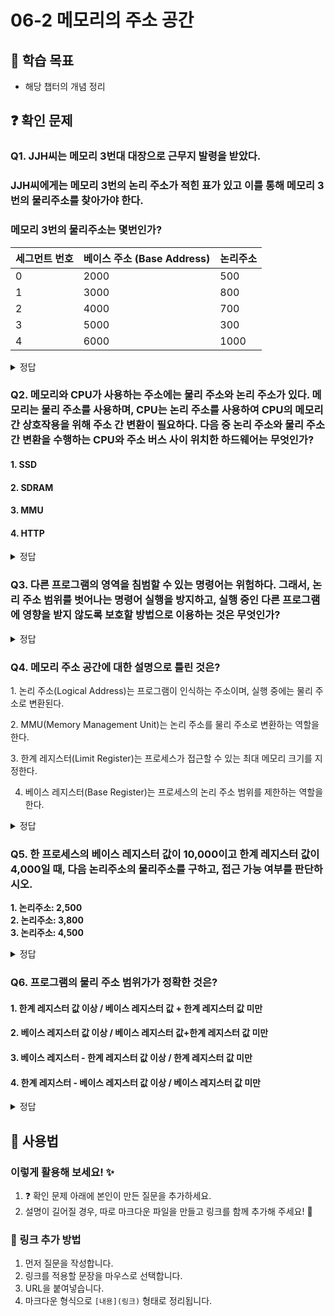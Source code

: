 # 06-2 메모리의 주소 공간

## 📌 학습 목표

- 해당 챕터의 개념 정리

## ❓ 확인 문제

### Q1. JJH씨는 메모리 3번대 대장으로 근무지 발령을 받았다.

### JJH씨에게는 메모리 3번의 논리 주소가 적힌 표가 있고 이를 통해 메모리 3번의 물리주소를 찾아가야 한다.

### 메모리 3번의 물리주소는 몇번인가?

| 세그먼트 번호 | 베이스 주소 (Base Address) | 논리주소 |
| ------------- | -------------------------- | -------- |
| 0             | 2000                       | 500      |
| 1             | 3000                       | 800      |
| 2             | 4000                       | 700      |
| 3             | 5000                       | 300      |
| 4             | 6000                       | 1000     |

<details>
<summary>정답</summary>

- **5300번 **

**[해설]**

- 물리 주소 = **5000 + 300 = 5300**

# 🧠 **논리 주소 (Logical Address)와 물리 주소 (Physical Address)**

컴퓨터 시스템에서 메모리 관리 방식을 이해하기 위해, **논리 주소**와 **물리 주소**는 매우 중요한 개념입니다.

---

## ✅ **논리 주소 (Logical Address)**

- **논리 주소**는 CPU에서 생성된 주소입니다. 프로그램에서 사용하는 주소라고도 할 수 있습니다.
- 운영체제가 메모리 관리 기법을 통해 **논리 주소**를 실제 물리적인 메모리 주소로 변환합니다.
- CPU는 **논리 주소**만을 알며, 이 주소는 **가상 메모리** 시스템에서 사용됩니다.
- 논리 주소는 **페이지 번호**와 **오프셋**(또는 **세그먼트 번호**와 **오프셋**)으로 구성됩니다.

### 예시:

- 논리 주소 (1, 500)
  - 페이지 번호 1, 오프셋 500

---

## ✅ **물리 주소 (Physical Address)**

- **물리 주소**는 실제 메모리 칩에 저장되는 주소입니다.
- 운영체제가 MMU (Memory Management Unit)나 **베이스 레지스터** 등을 이용하여 **논리 주소**를 **물리 주소**로 변환합니다.
- 실제 RAM에서 데이터가 저장되는 위치를 나타냅니다.

## ✅ **논리 주소 → 물리 주소 변환**

**논리 주소**는 물리 주소로 변환될 때, 주로 **페이지 테이블**이나 **세그먼트 테이블**이 사용됩니다.  
이를 통해 논리 주소가 물리 주소로 어떻게 변환되는지 설명하겠습니다.

### 예시 1: 페이지 방식 주소 변환

- 페이지 크기: 1024바이트
- 논리 주소: 1500
- 페이지 번호: `1500 ÷ 1024 = 1` (몫)
- 오프셋: `1500 % 1024 = 476` (나머지)
- 페이지 테이블에서 페이지 1번의 **프레임 번호**가 7번이라고 하면, 물리 주소는 `7 × 1024 + 476 = 7204`가 됩니다.

### 예시 2: 세그먼트 방식 주소 변환

- 세그먼트 크기: 1000바이트
- 논리 주소: (3, 600)
  - 세그먼트 번호: 3
  - 오프셋: 600
- 세그먼트 3의 **베이스 주소**가 5000이라면, 물리 주소는 `5000 + 600 = 5600`이 됩니다.

---

## 🔥 **결론**

- **논리 주소**는 프로그램에서 사용되는 주소이며, 물리 메모리 상에서 실제로 어떤 주소인지 알 수 없습니다.
- **물리 주소**는 실제 메모리 칩에서 데이터가 저장되는 위치를 의미합니다.
- 운영체제는 **페이지 테이블**이나 **세그먼트 테이블**을 통해 논리 주소를 물리 주소로 변환하며, 이를 통해 **가상 메모리**를 효율적으로 관리합니다.

---

</details>

### Q2. 메모리와 CPU가 사용하는 주소에는 물리 주소와 논리 주소가 있다. 메모리는 물리 주소를 사용하며, CPU는 논리 주소를 사용하여 CPU의 메모리 간 상호작용을 위해 주소 간 변환이 필요하다. 다음 중 논리 주소와 물리 주소 간 변환을 수행하는 CPU와 주소 버스 사이 위치한 하드웨어는 무엇인가?

#### 1. SSD

#### 2. SDRAM

#### 3. MMU

#### 4. HTTP

<details>
<summary>정답</summary>

#### 3. MMU

- MMU(Memory Management Unit)는 메모리 관리 장치로, 논리 주소와 물리 주소 간 변환을 수행하는 하드웨어입니다.
- MMU는 CPU가 발생시킨 논리 주소에 베이스 레지스터 값을 더하여 논리 주소를 물리 주소로 변환할 수 있습니다.
- 이때 베이스 레지스터는 메모리 상에서 해당 프로그램의 첫 물리 주소를 갖습니다.

---

</details>

### Q3. 다른 프로그램의 영역을 침범할 수 있는 명령어는 위험하다. 그래서, 논리 주소 범위를 벗어나는 명령어 실행을 방지하고, 실행 중인 다른 프로그램에 영향을 받지 않도록 보호할 방법으로 이용하는 것은 무엇인가?

<details>
<summary>정답</summary>

#### 한계 레지스터

**[해설]**

- CPU가 메모리에 접근하기 전, 논리 주소가 한계 레지스터보다 작은지를 검사한다.
  만약 벗어난다면 인터럽트를 발생시켜, 실행을 중단하게 된다.

</details>

### Q4. 메모리 주소 공간에 대한 설명으로 틀린 것은?

1️. 논리 주소(Logical Address)는 프로그램이 인식하는 주소이며, 실행 중에는 물리 주소로 변환된다.

2️. MMU(Memory Management Unit)는 논리 주소를 물리 주소로 변환하는 역할을 한다.

3️. 한계 레지스터(Limit Register)는 프로세스가 접근할 수 있는 최대 메모리 크기를 지정한다.

4. 베이스 레지스터(Base Register)는 프로세스의 논리 주소 범위를 제한하는 역할을 한다.

<details>
<summary>정답</summary>

**4. 베이스 레지스터(Base Register)는 프로세스의 논리 주소 범위를 제한하는 역할을 한다. X**

- 베이스 레지스터는 논리 주소를 물리 주소로 변환할 때, 기준이 되는 시작 주소를 저장하는 레지스터입니다.
- 프로세스의 주소 제한을 담당하는 것은 **한계 레지스터(Limit Register)**입니다.

**[해설]**

**1. 논리 주소(Logical Address)는 프로그램이 인식하는 주소이며, 실행 중에는 물리 주소로 변환된다.**

- 프로그램이 인식하는 주소이며, 실행 중에는 **물리 주소(Physical Address)**로 변환됨

**2️. MMU(Memory Management Unit)는 논리 주소를 물리 주소로 변환하는 역할을 한다.**

- CPU가 생성한 논리 주소를 실제 물리 주소로 변환하는 역할을 수행
- 페이징, 세그먼테이션 등의 메모리 관리 기법과 연계됨

**3. 한계 레지스터(Limit Register)는 프로세스가 접근할 수 있는 최대 메모리 크기를 지정한다.**

- 프로세스가 접근할 수 있는 **최대 메모리 크기(주소 범위)**를 제한하여 메모리 보호 기능을 수행
- 한계 레지스터보다 큰 주소에 접근하려 하면 운영체제가 오류(예: segmentation fault)를 발생시킴

---

</details>

### Q5. 한 프로세스의 베이스 레지스터 값이 10,000이고 한계 레지스터 값이 4,000일 때, 다음 논리주소의 물리주소를 구하고, 접근 가능 여부를 판단하시오.

**1. 논리주소: 2,500** <br>
**2. 논리주소: 3,800** <br>
**3. 논리주소: 4,500**

<details>
<summary>정답</summary>

**1. 물리주소: 12,500 / 접근 가능** <br>
**2. 물리주소: 13,800 / 접근 가능** <br>
**3. 물리주소: 14,500 / 접근 불가능**

**[해설]**

#### 물리주소 = 베이스 레지스터 값 + 논리주소

#### 단, (논리주소 <= 한계 레지스터 값)인 경우에만 접근 가능

**1. 물리주소=10,000+2,500=12,500** <br>
**논리주소(2,500) < 한계 레지스터 값(4,000) -> 접근 가능**

**2. 물리주소=10,000+3,800=13,800** <br>
**논리주소(3,800) < 한계 레지스터 값(4,000) -> 접근 가능**

**3. 물리주소=10,000+4,500=14,500** <br>
**논리주소(4,500) > 한계 레지스터 값(4,000) -> 접근 불가능**

---

</details>

### Q6. 프로그램의 물리 주소 범위가가 정확한 것은?

#### 1. 한계 레지스터 값 이상 / 베이스 레지스터 값 + 한계 레지스터 값 미만

#### 2. 베이스 레지스터 값 이상 / 베이스 레지스터 값+한계 레지스터 값 미만

#### 3. 베이스 레지스터 - 한계 레지스터 값 이상 / 한계 레지스터 값 미만

#### 4. 한계 레지스터 - 베이스 레지스터 값 이상 / 베이스 레지스터 값 미만

<details>
<summary>정답</summary>

#### 2. 베이스 레지스터 값 이상 / 베이스 레지스터 값+한계 레지스터 값 미만

- 베이스 레지스터가 실행 중인 프로그램의 가장 작은 물리 주소를 저장하면, 한계 레지스터는 논리 주소의 최대 크기를 저장함.

- CPU가 접근하려는 논리주소는 한계 레지스터가 저장한 값보다 커서는 안된다! (만약 한계 레지스터보다 높은 논리 주소에 접근하려고 하면 인터럽트(트랩)을 발생시켜 실행을 중단시킴킴)

---

</details>

## 📝 사용법

### 이렇게 활용해 보세요! ✨

1. ❓ 확인 문제 아래에 본인이 만든 질문을 추가하세요.
2. 설명이 길어질 경우, 따로 마크다운 파일을 만들고 링크를 함께 추가해 주세요! 🔗

### 🔗 링크 추가 방법

1. 먼저 질문을 작성합니다.
2. 링크를 적용할 문장을 마우스로 선택합니다.
3. URL을 붙여넣습니다.
4. 마크다운 형식으로 `[내용](링크)` 형태로 정리됩니다.
